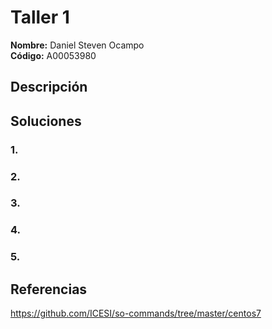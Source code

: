 # Taller 1

**Nombre:** Daniel Steven Ocampo  
**Código:** A00053980  

## Descripción 

## Soluciones

### 1.  
### 2.  
### 3.  
### 4.  
### 5.  

## Referencias

https://github.com/ICESI/so-commands/tree/master/centos7
